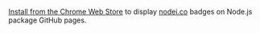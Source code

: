 [Install from the Chrome Web Store](https://chrome.google.com/webstore/detail/nodeico-npm-badges-for-gi/gjfoekeijnfcemfgihckkhhoiehljdmd) to display [nodei.co](https://nodei.co) badges on Node.js package GitHub pages.
